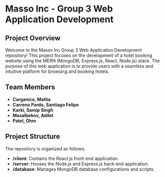 # Masso Inc - Group 3 Web Application Development

## Project Overview

Welcome to the Masso Inc Group 3 Web Application Development repository! This project focuses on the development of a hotel booking website using the MERN (MongoDB, Express.js, React, Node.js) stack. The purpose of this web application is to provide users with a seamless and intuitive platform for browsing and booking hotels.

## Team Members

- **Carganico, Mattia**
- **Carreno Pardo, Santiago Felipe**
- **Karki, Samip Singh**
- **Masalbekov, Adilet**
- **Patel, Ohm**

## Project Structure

The repository is organized as follows:

- **/client**: Contains the React.js front-end application.
- **/server**: Houses the Node.js and Express.js back-end application.
- **/database**: Manages MongoDB database configurations and scripts.
